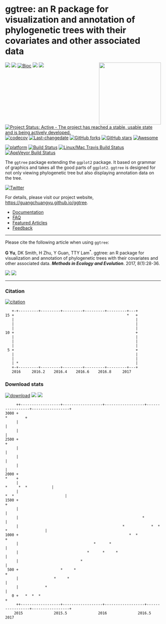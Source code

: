 <!-- README.md is generated from README.Rmd. Please edit that file -->
ggtree: an R package for visualization and annotation of phylogenetic trees with their covariates and other associated data
===========================================================================================================================

<img src="https://raw.githubusercontent.com/Bioconductor/BiocStickers/master/ggtree/ggtree.png" height="200" align="right" />

[![](https://img.shields.io/badge/release%20version-1.8.1-green.svg?style=flat)](https://bioconductor.org/packages/ggtree) [![](https://img.shields.io/badge/devel%20version-1.9.0-green.svg?style=flat)](https://github.com/guangchuangyu/ggtree) [![Bioc](http://www.bioconductor.org/shields/years-in-bioc/ggtree.svg)](https://www.bioconductor.org/packages/devel/bioc/html/ggtree.html#since) [![](https://img.shields.io/badge/download-14976/total-blue.svg?style=flat)](https://bioconductor.org/packages/stats/bioc/ggtree) [![](https://img.shields.io/badge/download-1074/month-blue.svg?style=flat)](https://bioconductor.org/packages/stats/bioc/ggtree)

[![Project Status: Active - The project has reached a stable, usable state and is being actively developed.](http://www.repostatus.org/badges/latest/active.svg)](http://www.repostatus.org/#active) [![codecov](https://codecov.io/gh/GuangchuangYu/ggtree/branch/master/graph/badge.svg)](https://codecov.io/gh/GuangchuangYu/ggtree) [![Last-changedate](https://img.shields.io/badge/last%20change-2017--05--06-green.svg)](https://github.com/GuangchuangYu/ggtree/commits/master) [![GitHub forks](https://img.shields.io/github/forks/GuangchuangYu/ggtree.svg)](https://github.com/GuangchuangYu/ggtree/network) [![GitHub stars](https://img.shields.io/github/stars/GuangchuangYu/ggtree.svg)](https://github.com/GuangchuangYu/ggtree/stargazers) [![Awesome](https://cdn.rawgit.com/sindresorhus/awesome/d7305f38d29fed78fa85652e3a63e154dd8e8829/media/badge.svg)](https://awesome-r.com/#awesome-r-graphic-displays)

[![platform](http://www.bioconductor.org/shields/availability/devel/ggtree.svg)](https://www.bioconductor.org/packages/devel/bioc/html/ggtree.html#archives) [![Build Status](http://www.bioconductor.org/shields/build/devel/bioc/ggtree.svg)](https://bioconductor.org/checkResults/devel/bioc-LATEST/ggtree/) [![Linux/Mac Travis Build Status](https://img.shields.io/travis/GuangchuangYu/ggtree/master.svg?label=Mac%20OSX%20%26%20Linux)](https://travis-ci.org/GuangchuangYu/ggtree) [![AppVeyor Build Status](https://img.shields.io/appveyor/ci/Guangchuangyu/ggtree/master.svg?label=Windows)](https://ci.appveyor.com/project/GuangchuangYu/ggtree)

The `ggtree` package extending the `ggplot2` package. It based on grammar of graphics and takes all the good parts of `ggplot2`. `ggtree` is designed for not only viewing phylogenetic tree but also displaying annotation data on the tree.

[![Twitter](https://img.shields.io/twitter/url/https/github.com/GuangchuangYu/ggtree.svg?style=social)](https://twitter.com/intent/tweet?hashtags=ggtree&url=http://onlinelibrary.wiley.com/doi/10.1111/2041-210X.12628/abstract&screen_name=guangchuangyu)

For details, please visit our project website, <https://guangchuangyu.github.io/ggtree>.

-   [Documentation](https://guangchuangyu.github.io/ggtree/documentation/)
-   [FAQ](https://guangchuangyu.github.io/ggtree/faq/)
-   [Featured Articles](https://guangchuangyu.github.io/ggtree/featuredArticles/)
-   [Feedback](https://guangchuangyu.github.io/ggtree/#feedback)

------------------------------------------------------------------------

Please cite the following article when using `ggtree`:

**G Yu**, DK Smith, H Zhu, Y Guan, TTY Lam<sup>\*</sup>. ggtree: an R package for visualization and annotation of phylogenetic trees with their covariates and other associated data. ***Methods in Ecology and Evolution***. 2017, 8(1):28-36.

[![](https://img.shields.io/badge/doi-10.1111/2041--210X.12628-green.svg?style=flat)](http://dx.doi.org/10.1111/2041-210X.12628) [![](https://img.shields.io/badge/Altmetric-346-green.svg?style=flat)](https://www.altmetric.com/details/10533079)

------------------------------------------------------------------------

### Citation

[![citation](https://img.shields.io/badge/cited%20by-16-green.svg?style=flat)](https://scholar.google.com.hk/scholar?oi=bibs&hl=en&cites=7268358477862164627)

       +-+---------+---------+---------+---------+---------+---+
    15 +                                                   *   +
       |                                                       |
       |                                                       |
       |                                                       |
    10 +                                                       +
       |                                                       |
       |                                                       |
       |                                                       |
     5 +                                                       +
       |                                                       |
       |                                                       |
       | *                                                     |
       +-+---------+---------+---------+---------+---------+---+
       2016     2016.2    2016.4    2016.6    2016.8     2017   

### Download stats

[![download](http://www.bioconductor.org/shields/downloads/ggtree.svg)](https://bioconductor.org/packages/stats/bioc/ggtree) [![](https://img.shields.io/badge/download-14976/total-blue.svg?style=flat)](https://bioconductor.org/packages/stats/bioc/ggtree) [![](https://img.shields.io/badge/download-1074/month-blue.svg?style=flat)](https://bioconductor.org/packages/stats/bioc/ggtree)

         ++------------------+------------------+------------------+-----------------+-----------------+
    3000 +                                                                                    *        +
         |                                                                                             |
         |                                                                                             |
    2500 +                                                                                             +
         |                                                                                             |
         |                                                                                             |
         |                                                                                             |
    2000 +                                                                                        *    +
         |                                                                        *     *  *           |
         |                                                                  *  *                       |
    1500 +                                                                                             +
         |                                                                                             |
         |                                                        *                                    |
         |                                               *            *  *           *                 |
    1000 +                                                  *  *                                       +
         |                                  *      *                                                   |
         |                               *      *     *                                                |
         |                            *                                                                |
     500 +                   *     *                                                                   +
         |                *     *                                                                      |
         |            *                                                                                |
       0 +   *  *  *                                                                                   +
         ++------------------+------------------+------------------+-----------------+-----------------+
        2015              2015.5              2016              2016.5             2017
